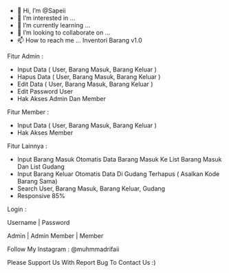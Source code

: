 - 👋 Hi, I’m @Sapeii
- 👀 I’m interested in ...
- 🌱 I’m currently learning ...
- 💞️ I’m looking to collaborate on ...
- 📫 How to reach me ...
Inventori Barang v1.0

Fitur Admin :
- Input Data ( User, Barang Masuk, Barang Keluar )
- Hapus Data ( User, Barang Masuk, Barang Keluar )
- Edit Data ( User, Barang Masuk, Barang Keluar )
- Edit Password User
- Hak Akses Admin Dan Member

Fitur Member :
- Input Data ( User, Barang Masuk, Barang Keluar )
- Hak Akses Member

Fitur Lainnya :
- Input Barang Masuk Otomatis Data Barang Masuk Ke List Barang Masuk Dan List Gudang
- Input Barang Keluar Otomatis Data Di Gudang Terhapus ( Asalkan Kode Barang Sama)
- Search User, Barang Masuk, Barang Keluar, Gudang
- Responsive 85%

Login :

Username | Password

Admin | Admin
Member | Member

Follow My Instagram :
@muhmmadrifaii

Please Support Us With Report Bug To Contact Us :)
<!---
Sapeii/Sapeii is a ✨ special ✨ repository because its `README.md` (this file) appears on your GitHub profile.
You can click the Preview link to take a look at your changes.
--->
